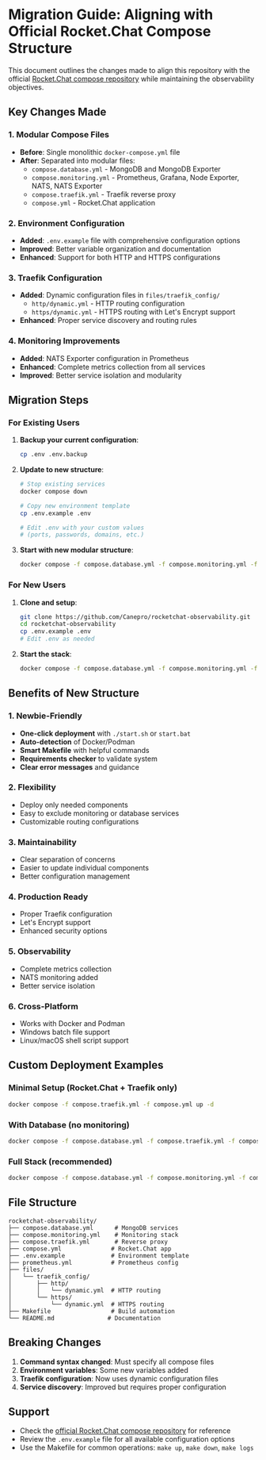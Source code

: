 # Migration Guide: Aligning with Official Rocket.Chat Compose Structure

This document outlines the changes made to align this repository with the official [Rocket.Chat compose repository](https://github.com/RocketChat/rocketchat-compose) while maintaining the observability objectives.

## Key Changes Made

### 1. **Modular Compose Files**
- **Before**: Single monolithic `docker-compose.yml` file
- **After**: Separated into modular files:
  - `compose.database.yml` - MongoDB and MongoDB Exporter
  - `compose.monitoring.yml` - Prometheus, Grafana, Node Exporter, NATS, NATS Exporter
  - `compose.traefik.yml` - Traefik reverse proxy
  - `compose.yml` - Rocket.Chat application

### 2. **Environment Configuration**
- **Added**: `.env.example` file with comprehensive configuration options
- **Improved**: Better variable organization and documentation
- **Enhanced**: Support for both HTTP and HTTPS configurations

### 3. **Traefik Configuration**
- **Added**: Dynamic configuration files in `files/traefik_config/`
  - `http/dynamic.yml` - HTTP routing configuration
  - `https/dynamic.yml` - HTTPS routing with Let's Encrypt support
- **Enhanced**: Proper service discovery and routing rules

### 4. **Monitoring Improvements**
- **Added**: NATS Exporter configuration in Prometheus
- **Enhanced**: Complete metrics collection from all services
- **Improved**: Better service isolation and modularity

## Migration Steps

### For Existing Users

1. **Backup your current configuration**:
   ```bash
   cp .env .env.backup
   ```

2. **Update to new structure**:
   ```bash
   # Stop existing services
   docker compose down
   
   # Copy new environment template
   cp .env.example .env
   
   # Edit .env with your custom values
   # (ports, passwords, domains, etc.)
   ```

3. **Start with new modular structure**:
   ```bash
   docker compose -f compose.database.yml -f compose.monitoring.yml -f compose.traefik.yml -f compose.yml up -d
   ```

### For New Users

1. **Clone and setup**:
   ```bash
   git clone https://github.com/Canepro/rocketchat-observability.git
   cd rocketchat-observability
   cp .env.example .env
   # Edit .env as needed
   ```

2. **Start the stack**:
   ```bash
   docker compose -f compose.database.yml -f compose.monitoring.yml -f compose.traefik.yml -f compose.yml up -d
   ```

## Benefits of New Structure

### 1. **Newbie-Friendly**
- **One-click deployment** with `./start.sh` or `start.bat`
- **Auto-detection** of Docker/Podman
- **Smart Makefile** with helpful commands
- **Requirements checker** to validate system
- **Clear error messages** and guidance

### 2. **Flexibility**
- Deploy only needed components
- Easy to exclude monitoring or database services
- Customizable routing configurations

### 3. **Maintainability**
- Clear separation of concerns
- Easier to update individual components
- Better configuration management

### 4. **Production Ready**
- Proper Traefik configuration
- Let's Encrypt support
- Enhanced security options

### 5. **Observability**
- Complete metrics collection
- NATS monitoring added
- Better service isolation

### 6. **Cross-Platform**
- Works with Docker and Podman
- Windows batch file support
- Linux/macOS shell script support

## Custom Deployment Examples

### Minimal Setup (Rocket.Chat + Traefik only)
```bash
docker compose -f compose.traefik.yml -f compose.yml up -d
```

### With Database (no monitoring)
```bash
docker compose -f compose.database.yml -f compose.traefik.yml -f compose.yml up -d
```

### Full Stack (recommended)
```bash
docker compose -f compose.database.yml -f compose.monitoring.yml -f compose.traefik.yml -f compose.yml up -d
```

## File Structure

```
rocketchat-observability/
├── compose.database.yml      # MongoDB services
├── compose.monitoring.yml    # Monitoring stack
├── compose.traefik.yml       # Reverse proxy
├── compose.yml              # Rocket.Chat app
├── .env.example             # Environment template
├── prometheus.yml           # Prometheus config
├── files/
│   └── traefik_config/
│       ├── http/
│       │   └── dynamic.yml  # HTTP routing
│       └── https/
│           └── dynamic.yml  # HTTPS routing
├── Makefile                 # Build automation
└── README.md               # Documentation
```

## Breaking Changes

1. **Command syntax changed**: Must specify all compose files
2. **Environment variables**: Some new variables added
3. **Traefik configuration**: Now uses dynamic configuration files
4. **Service discovery**: Improved but requires proper configuration

## Support

- Check the [official Rocket.Chat compose repository](https://github.com/RocketChat/rocketchat-compose) for reference
- Review the `.env.example` file for all available configuration options
- Use the Makefile for common operations: `make up`, `make down`, `make logs`
